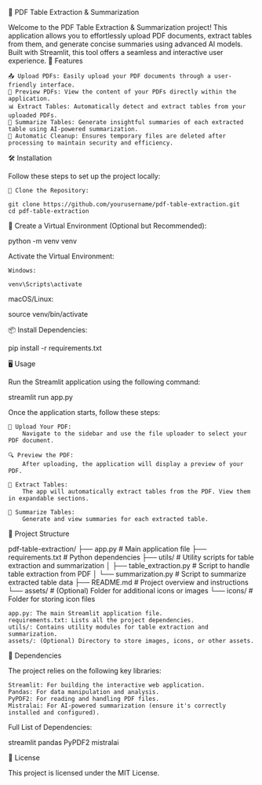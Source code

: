📄 PDF Table Extraction & Summarization

Welcome to the PDF Table Extraction & Summarization project! This application allows you to effortlessly upload PDF documents, extract tables from them, and generate concise summaries using advanced AI models. Built with Streamlit, this tool offers a seamless and interactive user experience.
🚀 Features

    📤 Upload PDFs: Easily upload your PDF documents through a user-friendly interface.
    👀 Preview PDFs: View the content of your PDFs directly within the application.
    📊 Extract Tables: Automatically detect and extract tables from your uploaded PDFs.
    📝 Summarize Tables: Generate insightful summaries of each extracted table using AI-powered summarization.
    🧹 Automatic Cleanup: Ensures temporary files are deleted after processing to maintain security and efficiency.

🛠️ Installation

Follow these steps to set up the project locally:

    🔀 Clone the Repository:

    git clone https://github.com/yourusername/pdf-table-extraction.git
    cd pdf-table-extraction

🐍 Create a Virtual Environment (Optional but Recommended):

python -m venv venv

Activate the Virtual Environment:

    Windows:

    venv\Scripts\activate

macOS/Linux:

source venv/bin/activate

📦 Install Dependencies:

pip install -r requirements.txt

🖥️ Usage

Run the Streamlit application using the following command:

streamlit run app.py

Once the application starts, follow these steps:

    📂 Upload Your PDF:
        Navigate to the sidebar and use the file uploader to select your PDF document.

    🔍 Preview the PDF:
        After uploading, the application will display a preview of your PDF.

    📑 Extract Tables:
        The app will automatically extract tables from the PDF. View them in expandable sections.

    📝 Summarize Tables:
        Generate and view summaries for each extracted table.

📁 Project Structure

pdf-table-extraction/ ├── app.py # Main application file ├── requirements.txt # Python dependencies ├── utils/ # Utility scripts for table extraction and summarization │ ├── table_extraction.py # Script to handle table extraction from PDF │ └── summarization.py # Script to summarize extracted table data ├── README.md # Project overview and instructions └── assets/ # (Optional) Folder for additional icons or images └── icons/ # Folder for storing icon files

    app.py: The main Streamlit application file.
    requirements.txt: Lists all the project dependencies.
    utils/: Contains utility modules for table extraction and summarization.
    assets/: (Optional) Directory to store images, icons, or other assets.

🧰 Dependencies

The project relies on the following key libraries:

    Streamlit: For building the interactive web application.
    Pandas: For data manipulation and analysis.
    PyPDF2: For reading and handling PDF files.
    Mistralai: For AI-powered summarization (ensure it's correctly installed and configured).

Full List of Dependencies:

streamlit pandas PyPDF2 mistralai

📝 License

This project is licensed under the MIT License.




